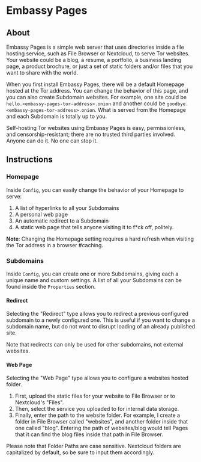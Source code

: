 # Embassy Pages

## About

Embassy Pages is a simple web server that uses directories inside a file hosting service, such as File Browser or Nextcloud, to serve Tor websites. Your website could be a blog, a resume, a portfolio, a business landing page, a product brochure, or just a set of static folders and/or files that you want to share with the world.

When you first install Embassy Pages, there will be a default Homepage hosted at the Tor address. You can change the behavior of this page, and you can also create Subdomain websites. For example, one site could be `hello.<embassy-pages-tor-address>.onion` and another could be `goodbye.<embassy-pages-tor-address>.onion`. What is served from the Homepage and each Subdomain is totally up to you.
   
Self-hosting Tor websites using Embassy Pages is easy, permissionless, and censorship-resistant; there are no trusted third parties involved. Anyone can do it. No one can stop it.

## Instructions

### Homepage

Inside `Config`, you can easily change the behavior of your Homepage to serve:

   1. A list of hyperlinks to all your Subdomains
   1. A personal web page
   1. An automatic redirect to a Subdomain
   1. A static web page that tells anyone visiting it to f*ck off, politely.

**Note**: Changing the Homepage setting requires a hard refresh when visiting the Tor address in a browser #caching.

### Subdomains

Inside `Config`, you can create one or more Subdomains, giving each a unique name and custom settings. A list of all your Subdomains can be found inside the `Properties` section.

#### Redirect

Selecting the "Redirect" type allows you to redirect a previous configured subdomain to a newly configured one. This is useful if you want to change a subdomain name, but do not want to disrupt loading of an already published site.

Note that redirects can only be used for other subdomains, not external websites.

#### Web Page

Selecting the "Web Page" type allows you to configure a websites hosted folder.

1. First, upload the static files for your website to File Browser or to Nextcloud's "Files".
1. Then, select the service you uploaded to for internal data storage.
1. Finally, enter the path to the website folder. For example, I create a folder in File Browser called "websites", and another folder inside that one called "blog". Entering the path of websites/blog would tell Pages that it can find the blog files inside that path in File Browser.

Please note that Folder Paths are case sensitive. Nextcloud folders are capitalized by default, so be sure to input them accordingly.
